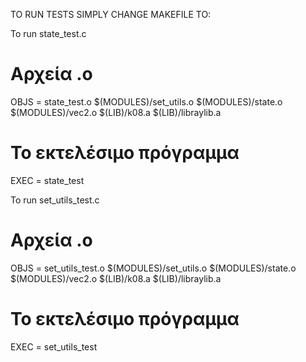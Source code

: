 TO RUN TESTS SIMPLY CHANGE MAKEFILE TO:

To run state_test.c

# Αρχεία .o
OBJS = state_test.o $(MODULES)/set_utils.o $(MODULES)/state.o $(MODULES)/vec2.o $(LIB)/k08.a $(LIB)/libraylib.a

# Το εκτελέσιμο πρόγραμμα
EXEC = state_test



To run set_utils_test.c

# Αρχεία .o
OBJS = set_utils_test.o $(MODULES)/set_utils.o $(MODULES)/state.o $(MODULES)/vec2.o $(LIB)/k08.a $(LIB)/libraylib.a

# Το εκτελέσιμο πρόγραμμα
EXEC = set_utils_test
